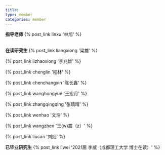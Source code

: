 ```yaml
---
title: 
type: member
categories: member
---
```


**指导老师**
{% post_link linxu '林旭' %}   
</br>

**在读研究生**
{% post_link liangxiong '梁雄' %}

{% post_link lizhaoxiong '李兆雄' %}

{% post_link chenglin '程林' %}    

{% post_link chenchangxin '陈长鑫' %}

{% post_link wanghongyue '王宏月' %}

{% post_link zhangqingqing '张晴晴' %}

{% post_link wenhao '文浩' %}

{% post_link wangzhen '王(w)震（z）' %}

{% post_link liucan '刘灿' %}
</br>

**已毕业研究生**
{% post_link liwei '2021届 李威（成都理工大学 博士在读）' %}